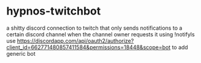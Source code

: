 # hypnos-twitchbot
a shitty discord connection to twitch that only sends notifications to a certain discord channel when the channel owner requests it using !notifyls
use https://discordapp.com/api/oauth2/authorize?client_id=662771480857411584&permissions=18448&scope=bot to add generic bot
